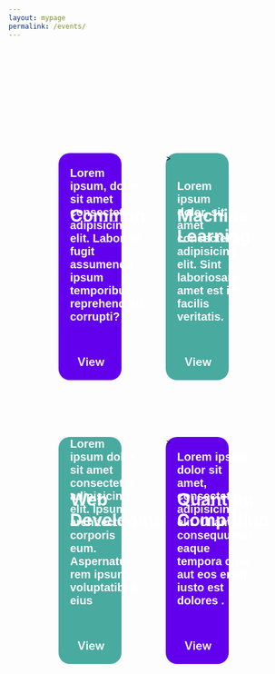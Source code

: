 ```yaml
---
layout: mypage
permalink: /events/
---
```


<style>
    .event-container{
        margin-top: 200px;
        display: grid;
        grid-template-columns: 1fr 1fr;
        max-width: 65%;
        column-gap: 50px;
        row-gap: 100px;
        margin-left: auto;
        margin-right: auto;
    }
    .event-container .box-event{
        grid-column: auto;
        width: 80%;
        height: 400px;
        border-radius: 20px;
        justify-content: center;
        position: relative;
    }
    .box-event h1{
        position: absolute;
        top: 50px;
        left: 20px;
        color: #ffffff;
        font-size: 30px;
    }
    .box-event p{
        position: absolute;
        bottom: 80px;
        left: 20px;
        color: #ffffff;
        font-weight: 600;
        font-size: 20px;
        font-family: Arial, Helvetica, sans-serif;
        padding-right: 20px;
    }
    
    .box-event i{
        position: absolute;
        bottom: 20px;
        right: 100px;
        color: #ffffff;
        font-size: 40px;
        animation: right 2s ease infinite;
    }

    @keyframes right{
        0%,20%,50%,80%,100%{
            transform: translateX(0);
        }
        40%{
            transform: translateX(-30px);
        }
        60%{
            transform: translateX(-15px);
        }
    }
    .box-event a{
        position: absolute;
        right: 30px;
        bottom: 20px;
        font-size: 20px;
        color: #ffffff;
        text-decoration: none;
        font-weight: 600;
    }
    .box-event:nth-child(1),
    .box-event:nth-child(4){
        background-color: #6200ee;
    }
    .box-event:nth-child(2),
    .box-event:nth-child(3){
        background-color: #49aaa0;
    }
    

    @media(max-width: 767px){
        .event-container{
            margin-top: 150px;
            display: grid;
            grid-template-columns: 1fr;
            max-width: 80%;
            row-gap: 20px;
        }
        .event-container .box-event{
            width: 100%;
        }
        .box-event h1{
            font-size: 28px;
        }
        .box-event p{
            font-size: 20px;
        }
        .box-event:nth-child(odd){
            background-color: #6200ee;
        }
        .box-event:nth-child(even){
            background-color: #49aaa0;
        }
    }
</style>

<div class="event-container">
    <div class="box-event">
        <h1>Common</h1>
        <p>Lorem ipsum, dolor sit amet consectetur adipisicing elit. Laborum fugit assumenda ipsum temporibus reprehenderit corrupti?</p>
        <i class="fa fa-angle-right"></i><a href="/common-events/">View</a>
    </div>
    <div class="box-event">
        <h1>Machine Learning</h1>
        <p>Lorem ipsum dolor, sit amet consectetur adipisicing elit. Sint laboriosam amet est id facilis veritatis.</p>>
        <i class="fa fa-angle-right"></i><a href="/machine-learning-events/">View</a>
    </div>
    <div class="box-event">
        <h1>Web Development</h1>
        <p>Lorem ipsum dolor sit amet consectetur, adipisicing elit. Ipsum architecto corporis eum. Aspernatur rem ipsum, voluptatibus eius </p>
        <i class="fa fa-angle-right"></i><a href="/web-dev-events/">View</a>
    </div>
    <div class="box-event">
        <h1>Quantum Computing</h1>
        <p>Lorem ipsum dolor sit amet, consectetur adipisicing elit. Ullam consequuntur eaque tempora quae aut eos enim iusto est dolores .</p>>
        <i class="fa fa-angle-right"></i><a href="/quantum-computing-events/">View</a>
    </div>

</div>


<!-- |Date  	  |Event  	              |Time     |
|-	      |-	                  |-	    |
|26/8/2020|[Python Basics     ][a]|IEEE     |
|29/8/2020|[Games using python][b]|IEEE     |
|4/9/2020 |[Documentation     ][c]|IEEE     |
|5/9/2020 |[GIT               ][d]|IET      |
|6/9/2020 |[HTML/CSS          ][e]|ISTE     |
|7/9/2020 |[Open CV           ][f]|IET      |
|9/9/2020 |[ML 1              ][g]|ROBOCET  |
|10/9/2020|[JS                ][h]|         |
|11/9/2020|[ML 2              ][i]|ROBOCET  |
|13/9/2020|[React             ][j]|FOSS CELL|
|14/9/2020|[ML3               ][k]|ROBOCET  |
|16/9/2020|[Node              ][l]|FOSS CELL|
|17/9/2020|[Quantum Computing1][m]|COMMON   |
|18/9/2020|[Quantum Computing2][n]|COMMON   |
|20/9/2020|[Quantum Computing3][o]|COMMON   |
|22/9/2020|[Quantum Computing4][p]|COMMON   |

[a]: /events/python-basics
[b]: /events/gaming-using-python
[c]: /events/gaming-using-python
[d]: /events/gaming-using-python
[e]: /events/gaming-using-python
[f]: /events/gaming-using-python
[g]: /events/gaming-using-python
[h]: /events/gaming-using-python
[i]: /events/gaming-using-python
[j]: /events/gaming-using-python
[k]: /events/gaming-using-python
[l]: /events/gaming-using-python
[m]: /events/gaming-using-python
[n]: /events/gaming-using-python
[o]: /events/gaming-using-python
[p]: /events/gaming-using-python -->